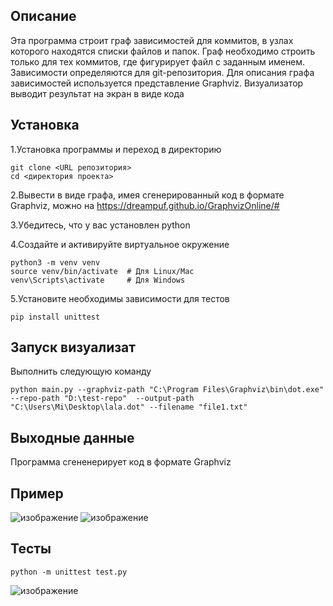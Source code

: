 ## Описание
Эта программа строит граф зависимостей для коммитов, в узлах которого находятся списки файлов и папок. Граф необходимо строить только для тех коммитов, где фигурирует файл с заданным именем. Зависимости определяются для git-репозитория. Для описания графа зависимостей используется представление Graphviz. Визуализатор выводит результат на экран в виде кода
## Установка
1.Установка программы и переход в директорию
```
git clone <URL репозитория>
cd <директория проекта>
```
2.Вывести в виде графа, имея сгенерированный код в формате Graphviz, можно на https://dreampuf.github.io/GraphvizOnline/#

3.Убедитесь, что у вас установлен python

4.Создайте и активируйте виртуальное окружение
```
python3 -m venv venv
source venv/bin/activate  # Для Linux/Mac
venv\Scripts\activate     # Для Windows
```
5.Установите необходимы зависимости для тестов
```
pip install unittest
```
## Запуск визуализат
Выполнить следующую команду
```
python main.py --graphviz-path "C:\Program Files\Graphviz\bin\dot.exe" --repo-path "D:\test-repo"  --output-path "C:\Users\Mi\Desktop\lala.dot" --filename "file1.txt"
```
## Выходные данные
Программа сгененерирует код в формате Graphviz
## Пример
![изображение](https://github.com/user-attachments/assets/b8c321ab-c784-43b2-a06e-4b8452a03fdc)
![изображение](https://github.com/user-attachments/assets/411afbf7-44ff-4b78-b02e-d86863444618)
## Тесты
```
python -m unittest test.py
```
![изображение](https://github.com/user-attachments/assets/81f69cef-fb55-4e8a-aad9-24a6a16c16f8)
